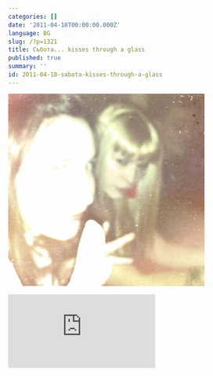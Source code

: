 ```yaml
---
categories: []
date: '2011-04-18T00:00:00.000Z'
language: BG
slug: /?p=1321
title: Събота... kisses through a glass
published: true
summary: ''
id: 2011-04-18-sabota-kisses-through-a-glass
---
```


![](https://raw.githubusercontent.com/kirilchristov/blog_images/main/2011/04/IMG_0796.jpg)

<div className="youtube_video"><iframe src="http://www.youtube.com/embed/xAcke7zxJYk?rel=0&hd=1" frameborder="0" allowfullscreen></iframe></div>
